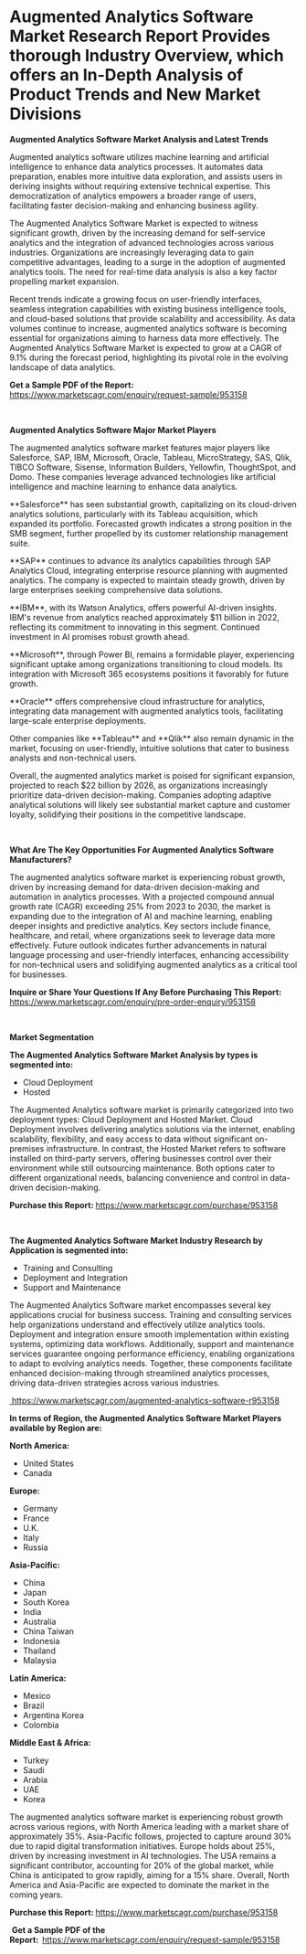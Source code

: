 <p><h1>Augmented Analytics Software Market Research Report Provides thorough Industry Overview, which offers an In-Depth Analysis of Product Trends and New Market Divisions</h1></p><p><strong>Augmented Analytics Software Market Analysis and Latest Trends</strong></p>
<p><p>Augmented analytics software utilizes machine learning and artificial intelligence to enhance data analytics processes. It automates data preparation, enables more intuitive data exploration, and assists users in deriving insights without requiring extensive technical expertise. This democratization of analytics empowers a broader range of users, facilitating faster decision-making and enhancing business agility.</p><p>The Augmented Analytics Software Market is expected to witness significant growth, driven by the increasing demand for self-service analytics and the integration of advanced technologies across various industries. Organizations are increasingly leveraging data to gain competitive advantages, leading to a surge in the adoption of augmented analytics tools. The need for real-time data analysis is also a key factor propelling market expansion.</p><p>Recent trends indicate a growing focus on user-friendly interfaces, seamless integration capabilities with existing business intelligence tools, and cloud-based solutions that provide scalability and accessibility. As data volumes continue to increase, augmented analytics software is becoming essential for organizations aiming to harness data more effectively. The Augmented Analytics Software Market is expected to grow at a CAGR of 9.1% during the forecast period, highlighting its pivotal role in the evolving landscape of data analytics.</p></p>
<p><strong>Get a Sample PDF of the Report:&nbsp;</strong> <a href="https://www.marketscagr.com/enquiry/request-sample/953158?utm_campaign=3295&utm_medium=2&utm_source=Github&utm_content=ia&utm_term=18042025&utm_id=augmented-analytics-software">https://www.marketscagr.com/enquiry/request-sample/953158</a></p>
<p>&nbsp;</p>
<p><strong>Augmented Analytics Software Major Market Players</strong></p>
<p><p>The augmented analytics software market features major players like Salesforce, SAP, IBM, Microsoft, Oracle, Tableau, MicroStrategy, SAS, Qlik, TIBCO Software, Sisense, Information Builders, Yellowfin, ThoughtSpot, and Domo. These companies leverage advanced technologies like artificial intelligence and machine learning to enhance data analytics.</p><p>**Salesforce** has seen substantial growth, capitalizing on its cloud-driven analytics solutions, particularly with its Tableau acquisition, which expanded its portfolio. Forecasted growth indicates a strong position in the SMB segment, further propelled by its customer relationship management suite.</p><p>**SAP** continues to advance its analytics capabilities through SAP Analytics Cloud, integrating enterprise resource planning with augmented analytics. The company is expected to maintain steady growth, driven by large enterprises seeking comprehensive data solutions.</p><p>**IBM**, with its Watson Analytics, offers powerful AI-driven insights. IBM's revenue from analytics reached approximately $11 billion in 2022, reflecting its commitment to innovating in this segment. Continued investment in AI promises robust growth ahead.</p><p>**Microsoft**, through Power BI, remains a formidable player, experiencing significant uptake among organizations transitioning to cloud models. Its integration with Microsoft 365 ecosystems positions it favorably for future growth.</p><p>**Oracle** offers comprehensive cloud infrastructure for analytics, integrating data management with augmented analytics tools, facilitating large-scale enterprise deployments. </p><p>Other companies like **Tableau** and **Qlik** also remain dynamic in the market, focusing on user-friendly, intuitive solutions that cater to business analysts and non-technical users.</p><p>Overall, the augmented analytics market is poised for significant expansion, projected to reach $22 billion by 2026, as organizations increasingly prioritize data-driven decision-making. Companies adopting adaptive analytical solutions will likely see substantial market capture and customer loyalty, solidifying their positions in the competitive landscape.</p></p>
<p>&nbsp;</p>
<p><strong>What Are The Key Opportunities For Augmented Analytics Software Manufacturers?</strong></p>
<p><p>The augmented analytics software market is experiencing robust growth, driven by increasing demand for data-driven decision-making and automation in analytics processes. With a projected compound annual growth rate (CAGR) exceeding 25% from 2023 to 2030, the market is expanding due to the integration of AI and machine learning, enabling deeper insights and predictive analytics. Key sectors include finance, healthcare, and retail, where organizations seek to leverage data more effectively. Future outlook indicates further advancements in natural language processing and user-friendly interfaces, enhancing accessibility for non-technical users and solidifying augmented analytics as a critical tool for businesses.</p></p>
<p><strong>Inquire or Share Your Questions If Any Before Purchasing This Report:</strong> <a href="https://www.marketscagr.com/enquiry/pre-order-enquiry/953158?utm_campaign=3295&utm_medium=2&utm_source=Github&utm_content=ia&utm_term=18042025&utm_id=augmented-analytics-software">https://www.marketscagr.com/enquiry/pre-order-enquiry/953158</a></p>
<p>&nbsp;</p>
<p><strong>Market Segmentation</strong></p>
<p><strong>The Augmented Analytics Software Market Analysis by types is segmented into:</strong></p>
<p><ul><li>Cloud Deployment</li><li>Hosted</li></ul></p>
<p><p>The Augmented Analytics software market is primarily categorized into two deployment types: Cloud Deployment and Hosted Market. Cloud Deployment involves delivering analytics solutions via the internet, enabling scalability, flexibility, and easy access to data without significant on-premises infrastructure. In contrast, the Hosted Market refers to software installed on third-party servers, offering businesses control over their environment while still outsourcing maintenance. Both options cater to different organizational needs, balancing convenience and control in data-driven decision-making.</p></p>
<p><strong>Purchase this Report:&nbsp;</strong><a href="https://www.marketscagr.com/purchase/953158?utm_campaign=3295&utm_medium=2&utm_source=Github&utm_content=ia&utm_term=18042025&utm_id=augmented-analytics-software">https://www.marketscagr.com/purchase/953158</a></p>
<p>&nbsp;</p>
<p><strong>The Augmented Analytics Software Market Industry Research by Application is segmented into:</strong></p>
<p><ul><li>Training and Consulting</li><li>Deployment and Integration</li><li>Support and Maintenance</li></ul></p>
<p><p>The Augmented Analytics Software market encompasses several key applications crucial for business success. Training and consulting services help organizations understand and effectively utilize analytics tools. Deployment and integration ensure smooth implementation within existing systems, optimizing data workflows. Additionally, support and maintenance services guarantee ongoing performance efficiency, enabling organizations to adapt to evolving analytics needs. Together, these components facilitate enhanced decision-making through streamlined analytics processes, driving data-driven strategies across various industries.</p></p>
<p><a href="https://www.marketscagr.com/augmented-analytics-software-r953158?utm_campaign=3295&utm_medium=2&utm_source=Github&utm_content=ia&utm_term=18042025&utm_id=augmented-analytics-software">&nbsp;https://www.marketscagr.com/augmented-analytics-software-r953158</a></p>
<p><strong>In terms of Region, the Augmented Analytics Software Market Players available by Region are:</strong></p>
<p>
    <p> <strong> North America: </strong>
        <ul>
            <li>United States</li>
            <li>Canada</li>
        </ul>
        </p> 
    <p> <strong> Europe: </strong>
        <ul>
            <li>Germany</li>
            <li>France</li>
            <li>U.K.</li>
            <li>Italy</li>
            <li>Russia</li>
        </ul>
        </p> 
    <p> <strong> Asia-Pacific: </strong>
        <ul>
            <li>China</li>
            <li>Japan</li>
            <li>South Korea</li>
            <li>India</li>
            <li>Australia</li>
            <li>China Taiwan</li>
            <li>Indonesia</li>
            <li>Thailand</li>
            <li>Malaysia</li>
        </ul>
        </p> 
    <p> <strong> Latin America: </strong>
        <ul>
            <li>Mexico</li>
            <li>Brazil</li>
            <li>Argentina Korea</li>
            <li>Colombia</li>
        </ul>
        </p> 
    <p> <strong> Middle East & Africa: </strong>
        <ul>
            <li>Turkey</li>
            <li>Saudi</li>
            <li>Arabia</li>
            <li>UAE</li>
            <li>Korea</li>
        </ul>
    </p>
    </p>
<p><p>The augmented analytics software market is experiencing robust growth across various regions, with North America leading with a market share of approximately 35%. Asia-Pacific follows, projected to capture around 30% due to rapid digital transformation initiatives. Europe holds about 25%, driven by increasing investment in AI technologies. The USA remains a significant contributor, accounting for 20% of the global market, while China is anticipated to grow rapidly, aiming for a 15% share. Overall, North America and Asia-Pacific are expected to dominate the market in the coming years.</p></p>
<p><strong>Purchase this Report: </strong><a href="https://www.marketscagr.com/purchase/953158?utm_campaign=3295&utm_medium=2&utm_source=Github&utm_content=ia&utm_term=18042025&utm_id=augmented-analytics-software">https://www.marketscagr.com/purchase/953158</a></p>
<p>&nbsp;<strong>Get a Sample PDF of the Report:&nbsp;&nbsp;</strong><a href="https://www.marketscagr.com/enquiry/request-sample/953158?utm_campaign=3295&utm_medium=2&utm_source=Github&utm_content=ia&utm_term=18042025&utm_id=augmented-analytics-software">https://www.marketscagr.com/enquiry/request-sample/953158</a></p>
<p><strong></strong></p>
<p><p></p><p></p><p></p></p>